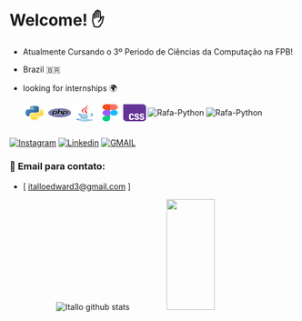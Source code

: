 ### <h1>Welcome! ✋</h1>  
- Atualmente Cursando o 3º Periodo de Ciências da Computação na FPB!

- Brazil 🇧🇷
- looking for internships 🌍
  
   <img align="center" alt="Rafa-Python" height="30" width="40" src="https://raw.githubusercontent.com/devicons/devicon/master/icons/python/python-original.svg">
    <img align="center" alt="Rafa-Python" height="30" width="40" src="https://raw.githubusercontent.com/devicons/devicon/master/icons/php/php-original.svg">
    <img align="center" alt="Rafa-Python" height="30" width="40" src="https://raw.githubusercontent.com/devicons/devicon/master/icons/java/java-original.svg">
    <img align="center" alt="Rafa-Python" height="30" width="40" src="https://raw.githubusercontent.com/devicons/devicon/master/icons/figma/figma-original.svg">
    <img align="center" alt="Rafa-Python" height="30" width="40" src="https://raw.githubusercontent.com/devicons/devicon/master/icons/css/css-original.svg">
    <img align="center" alt="Rafa-Python" height="30" width="40" src="https://raw.githubusercontent.com/devicons/devicon/master/icons/html/html-original.svg">
    <img align="center" alt="Rafa-Python" height="30" width="40" src="https://raw.githubusercontent.com/devicons/devicon/master/icons/frontend/frontend-original.svg">


##


<div>
  
[![Instagram](https://img.shields.io/badge/Instagram-E4405F?style=for-the-badge&logo=instagram&logoColor=white)](https://www.instagram.com/italloedw/)
[![Linkedin](https://img.shields.io/badge/LinkedIn-0077B5?style=for-the-badge&logo=linkedin&logoColor=white)](https://www.linkedin.com/in/itallo-edward-9411a1252/)
[![GMAIL](https://img.shields.io/badge/Gmail-D14836?style=for-the-badge&logo=gmail&logoColor=white)](https://mail.google.com/mail/u/0/#inbox)
  
</div>



### 📧 Email para contato:
- [ italloedward3@gmail.com ]
 

<div align="center">  
  <img width="49%" height="195px" src="https://github-readme-stats.vercel.app/api?username=iT4lloEdw&show_icons=true&count_private=true&hide_border=true&title_color=ff91a4&icon_color=ff91a4&text_color=c9d1d9&bg_color=0d1117" alt="Itallo github stats" /> 
  <img width="41%" height="195px" src="https://github-readme-stats.vercel.app/api/top-langs/?username=iT4lloEdw&layout=compact&hide_border=true&title_color=ff91a4&text_color=ff91a4&bg_color=0d1117" />
</div>
